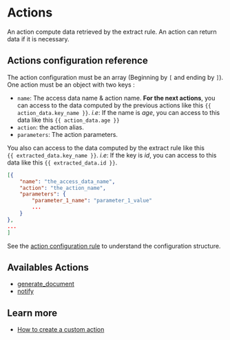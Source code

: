 Actions
=======

An action compute data retrieved by the extract rule. An action can return data if it is necessary.

Actions configuration reference
--------------------------------

The action configuration must be an array (Beginning by `[` and ending by `]`).
One action must be an object with two keys :
* `name`: The access data name & action name. **For the next actions**, you can access to the data computed by the previous
actions like this `{{ action_data.key_name }}`. _i.e_: If the name is _age_, you can access to this data like this `{{ action_data.age }}`
* `action`: the action alias.
* `parameters`: The action parameters.

You also can access to the data computed by the extract rule like this `{{ extracted_data.key_name }}`.
_i.e_: If the key is _id_, you can access to this data like this `{{ extracted_data.id }}`.

```json
[{
    "name": "the_access_data_name",
    "action": "the_action_name",
    "parameters": {
        "parameter_1_name": "parameter_1_value"
        ...
    }
},
...
]
```

See the [action configuration rule](../../Action/ActionConfigurationRule.php)
to understand the configuration structure.

Availables Actions
------------------

* [generate_document](../../Action/GenerateDocumentAction.php)
* [notify](../../Action/NotifyAction.php)

Learn more
----------

* [How to create a custom action](custom_action.md)